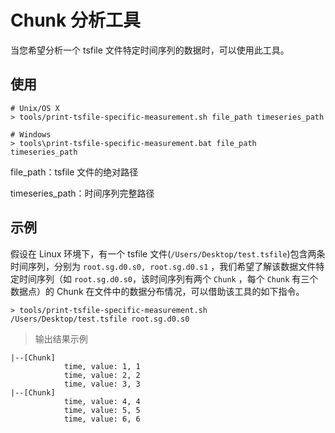 <!--

    Licensed to the Apache Software Foundation (ASF) under one
    or more contributor license agreements.  See the NOTICE file
    distributed with this work for additional information
    regarding copyright ownership.  The ASF licenses this file
    to you under the Apache License, Version 2.0 (the
    "License"); you may not use this file except in compliance
    with the License.  You may obtain a copy of the License at
    
        http://www.apache.org/licenses/LICENSE-2.0
    
    Unless required by applicable law or agreed to in writing,
    software distributed under the License is distributed on an
    "AS IS" BASIS, WITHOUT WARRANTIES OR CONDITIONS OF ANY
    KIND, either express or implied.  See the License for the
    specific language governing permissions and limitations
    under the License.

-->
# Chunk 分析工具

当您希望分析一个 tsfile 文件特定时间序列的数据时，可以使用此工具。

## 使用

```
# Unix/OS X
> tools/print-tsfile-specific-measurement.sh file_path timeseries_path

# Windows
> tools\print-tsfile-specific-measurement.bat file_path timeseries_path
```

file_path：tsfile 文件的绝对路径

timeseries_path：时间序列完整路径

## 示例

假设在 Linux 环境下，有一个 tsfile 文件(`/Users/Desktop/test.tsfile`)包含两条时间序列，分别为 `root.sg.d0.s0, root.sg.d0.s1` ，我们希望了解该数据文件特定时间序列（如 `root.sg.d0.s0`，该时间序列有两个 `Chunk` ，每个 `Chunk` 有三个数据点）的 Chunk 在文件中的数据分布情况，可以借助该工具的如下指令。

```
> tools/print-tsfile-specific-measurement.sh /Users/Desktop/test.tsfile root.sg.d0.s0
```

>输出结果示例
```
|--[Chunk]
			time, value: 1, 1
			time, value: 2, 2
			time, value: 3, 3
|--[Chunk]
			time, value: 4, 4
			time, value: 5, 5
			time, value: 6, 6
```